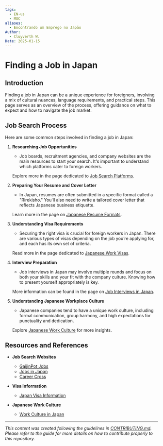 ```yaml
---
tags:
  - EN-us
  - MOC
aliases:
  - Encontrando um Emprego no Japão
Author:
  - Cluyverth W.
Date: 2025-01-15
---
```

# Finding a Job in Japan

## Introduction 
Finding a job in Japan can be a unique experience for foreigners, involving a mix of cultural nuances, language requirements, and practical steps. This page serves as an overview of the process, offering guidance on what to expect and how to navigate the job market. 

## Job Search Process 
Here are some common steps involved in finding a job in Japan: 

1. **Researching Job Opportunities** 
	- Job boards, recruitment agencies, and company websites are the main resources to start your search. It's important to understand which platforms cater to foreign workers. 
	
	Explore more in the page dedicated to [Job Search Platforms](<link_to_page>). 
2. **Preparing Your Resume and Cover Letter** 
	- In Japan, resumes are often submitted in a specific format called a "Rirekisho." You'll also need to write a tailored cover letter that reflects Japanese business etiquette. 
	
	Learn more in the page on [Japanese Resume Formats](<link_to_page>). 
	
3. **Understanding Visa Requirements** 
	- Securing the right visa is crucial for foreign workers in Japan. There are various types of visas depending on the job you’re applying for, and each has its own set of criteria.
	
	Read more in the page dedicated to [Japanese Work Visas](<link_to_page>). 
4. **Interview Preparation** 
	- Job interviews in Japan may involve multiple rounds and focus on both your skills and your fit with the company culture. Knowing how to present yourself appropriately is key. 
	
	More information can be found in the page on [Job Interviews in Japan](<link_to_page>). 
5. **Understanding Japanese Workplace Culture** 
	- Japanese companies tend to have a unique work culture, including formal communication, group harmony, and high expectations for punctuality and dedication. 
	
	Explore [Japanese Work Culture](<link_to_page>) for more insights. 

## Resources and References 
- **Job Search Websites** 
	- [GaijinPot Jobs](https://jobs.gaijinpot.com/) 
	- [Jobs in Japan](https://www.jobsinjapan.com/) 
	- [Career Cross](https://www.careercross.com/en/) 

- **Visa Information** 
	- [Japan Visa Information](https://www.japan-guide.com/e/e2221.html) 

- **Japanese Work Culture** 
	- [Work Culture in Japan](https://www.tsunagujapan.com/work-culture-in-japan/)


---- 
*This content was created following the guidelines in [CONTRIBUTING.md](https://github.com/Cluyverth/NihonVault/blob/main/CONTRIBUTING.md). Please refer to the guide for more details on how to contribute properly to this repository.*